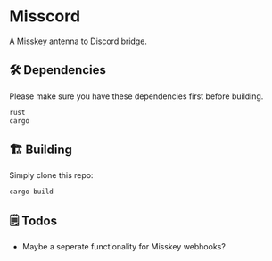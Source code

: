 # Misscord

A Misskey antenna to Discord bridge.

## 🛠️ Dependencies

Please make sure you have these dependencies first before building.

```bash
rust
cargo
```

## 🏗️ Building

Simply clone this repo:

```bash
cargo build
```

## 🗒️ Todos

- Maybe a seperate functionality for Misskey webhooks?
